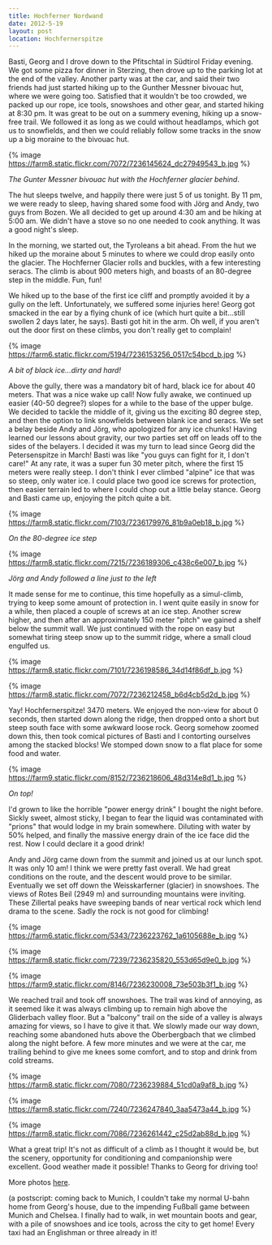 ```yaml
---
title: Hochferner Nordwand
date: 2012-5-19
layout: post
location: Hochfernerspitze
---
```


Basti, Georg and I drove down to the Pfitschtal in Südtirol Friday evening.
We got some pizza for dinner in Sterzing, then drove up to the parking
lot at the end of the valley. Another party was at the car, and said their
two friends had just started hiking up to the Gunther Messner bivouac hut,
where we were going too. Satisfied that it wouldn't be too crowded, we
packed up our rope, ice tools, snowshoes and other gear, and started hiking
at 8:30 pm. It was great to be out on a summery evening, hiking up a snow-free
trail. We followed it as long as we could without headlamps, which got
us to snowfields, and then we could reliably follow some tracks in the
snow up a big moraine to the bivouac hut.
  
  
{% image https://farm8.static.flickr.com/7072/7236145624_dc27949543_b.jpg %}
  
_The Gunter Messner bivouac hut with the Hochferner glacier behind_.
  
  
The hut sleeps twelve, and happily there were just 5 of us tonight. By
11 pm, we were ready to sleep, having shared some food with Jörg and Andy,
two guys from Bozen. We all decided to get up around 4:30 am and be hiking
at 5:00 am. We didn't have a stove so no one needed to cook anything. It
was a good night's sleep.
  
  
In the morning, we started out, the Tyroleans a bit ahead. From the hut
we hiked up the moraine about 5 minutes to where we could drop easily onto
the glacier. The Hochferner Glacier rolls and buckles, with a few interesting
seracs. The climb is about 900 meters high, and boasts of an 80-degree
step in the middle. Fun, fun!
  
  
We hiked up to the base of the first ice cliff and promptly avoided it
by a gully on the left. Unfortunately, we suffered some injuries here!
Georg got smacked in the ear by a flying chunk of ice (which hurt quite
a bit...still swollen 2 days later, he says). Basti got hit in the arm.
Oh well, if you aren't out the door first on these climbs, you don't really
get to complain!
  
  
{% image https://farm6.static.flickr.com/5194/7236153256_0517c54bcd_b.jpg %}
  
_A bit of black ice...dirty and hard!_
  
  
Above the gully, there was a mandatory bit of hard, black ice for about
40 meters. That was a nice wake up call! Now fully awake, we continued
up easier (40-50 degree?) slopes for a while to the base of the upper bulge.
We decided to tackle the middle of it, giving us the exciting 80 degree
step, and then the option to link snowfields between blank ice and seracs.
We set a belay beside Andy and Jörg, who apologized for any ice chunks!
Having learned our lessons about gravity, our two parties set off on leads
off to the sides of the belayers. I decided it was my turn to lead since
Georg did the Petersenspitze in March! Basti was like "you guys can fight
for it, I don't care!" At any rate, it was a super fun 30 meter pitch,
where the first 15 meters were really steep. I don't think I ever climbed
"alpine" ice that was so steep, only water ice. I could place two good
ice screws for protection, then easier terrain led to where I could chop
out a little belay stance. Georg and Basti came up, enjoying the pitch
quite a bit.
  
  
{% image https://farm8.static.flickr.com/7103/7236179976_81b9a0eb18_b.jpg %}
  
_On the 80-degree ice step_
  
  
{% image https://farm8.static.flickr.com/7215/7236189306_c438c6e007_b.jpg %}
  
_Jörg and Andy followed a line just to the left_
  
  
It made sense for me to continue, this time hopefully as a simul-climb,
trying to keep some amount of protection in. I went quite easily in snow
for a while, then placed a couple of screws at an ice step. Another screw
higher, and then after an approximately 150 meter "pitch" we gained a shelf
below the summit wall. We just continued with the rope on easy but somewhat
tiring steep snow up to the summit ridge, where a small cloud engulfed
us.
  
  
{% image https://farm8.static.flickr.com/7101/7236198586_34d14f86df_b.jpg %}
  
{% image https://farm8.static.flickr.com/7072/7236212458_b6d4cb5d2d_b.jpg %}
  
  
Yay! Hochfernerspitze! 3470 meters. We enjoyed the non-view for about
0 seconds, then started down along the ridge, then dropped onto a short
but steep south face with some awkward loose rock. Georg somehow zoomed
down this, then took comical pictures of Basti and I contorting ourselves
among the stacked blocks! We stomped down snow to a flat place for some
food and water.
  
  
{% image https://farm9.static.flickr.com/8152/7236218606_48d314e8d1_b.jpg %}
  
_On top!_
  
  
I'd grown to like the horrible "power energy drink" I bought the night
before. Sickly sweet, almost sticky, I began to fear the liquid was contaminated
with "prions" that would lodge in my brain somewhere. Diluting with water
by 50% helped, and finally the massive energy drain of the ice face did
the rest. Now I could declare it a good drink!
  
  
Andy and Jörg came down from the summit and joined us at our lunch spot.
It was only 10 am! I think we were pretty fast overall. We had great conditions
on the route, and the descent would prove to be similar. Eventually we
set off down the Weisskarferner (glacier) in snowshoes. The views of Rotes
Beil (2949 m) and surrounding mountains were inviting. These Zillertal
peaks have sweeping bands of near vertical rock which lend drama to the
scene. Sadly the rock is not good for climbing!
  
  
{% image https://farm6.static.flickr.com/5343/7236223762_1a6105688e_b.jpg %}
  
{% image https://farm8.static.flickr.com/7239/7236235820_553d65d9e0_b.jpg %}
  
{% image https://farm9.static.flickr.com/8146/7236230008_73e503b3f1_b.jpg %}
  
  
We reached trail and took off snowshoes. The trail was kind of annoying,
as it seemed like it was always climbing up to remain high above the Gliderbach
valley floor. But a "balcony" trail on the side of a valley is always amazing
for views, so I have to give it that. We slowly made our way down, reaching
some abandoned huts above the Oberbergbach that we climbed along the night
before. A few more minutes and we were at the car, me trailing behind to
give me knees some comfort, and to stop and drink from cold streams.
  
  
{% image https://farm8.static.flickr.com/7080/7236239884_51cd0a9af8_b.jpg %}
  
{% image https://farm8.static.flickr.com/7240/7236247840_3aa5473a44_b.jpg %}
  
{% image https://farm8.static.flickr.com/7086/7236261442_c25d2ab88d_b.jpg %}
  
  
What a great trip! It's not as difficult of a climb as I thought it would
be, but the scenery, opportunity for conditioning and companionship were
excellent. Good weather made it possible! Thanks to Georg for driving too!
  
  
More photos [here](https://www.flickr.com/photos/ripsawridge/sets/72157629818782212/).
  
  
(a postscript: coming back to Munich, I couldn't take my normal U-bahn
home from Georg's house, due to the impending Fußball game between Munich
and Chelsea. I finally had to walk, in wet mountain boots and gear, with
a pile of snowshoes and ice tools, across the city to get home! Every taxi
had an Englishman or three already in it!
